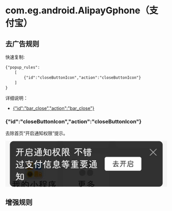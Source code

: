 # com.eg.android.AlipayGphone（支付宝）

## 去广告规则

快速复制:
```
{"popup_rules":
    [
        {"id":"closeButtonIcon","action":"closeButtonIcon"}
    ]
}
```
详细说明：
- [{"id":"bar_close","action":"bar_close"}](#idclosebuttoniconactionclosebuttonicon)

### {"id":"closeButtonIcon","action":"closeButtonIcon"}
去除首页“开启通知权限”提示。

![](./assets/closeButtonIcon.jpg)

## 增强规则
